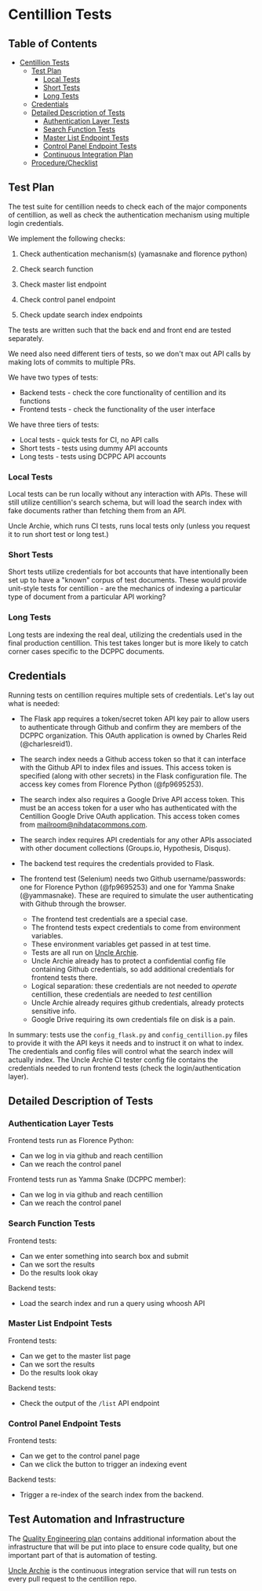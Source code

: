 Centillion Tests
================

Table of Contents
------------------

*   [Centillion Tests](#centillion-tests)
    *   [Test Plan](#test-plan)
        *   [Local Tests](#local-tests)
        *   [Short Tests](#short-tests)
        *   [Long Tests](#long-tests)
    *   [Credentials](#credentials)
    *   [Detailed Description of Tests](#detailed-description-of-tests)
        *   [Authentication Layer Tests](#authentication-layer-tests)
        *   [Search Function Tests](#search-function-tests)
        *   [Master List Endpoint Tests](#master-list-endpoint-tests)
        *   [Control Panel Endpoint Tests](#control-panel-endpoint-tests)
        *   [Continuous Integration Plan](#continuous-integration-plan)
    *   [Procedure/Checklist](#procedurechecklist)


Test Plan
---------

The test suite for centillion needs to check each of the major
components of centillion, as well as check the authentication mechanism
using multiple login credentials.

We implement the following checks:

1.  Check authentication mechanism(s) (yamasnake and florence python)

2.  Check search function

3.  Check master list endpoint

4.  Check control panel endpoint

5.  Check update search index endpoints

The tests are written such that the back end and front end are tested
separately.

We need also need different tiers of tests, so we don't max out API
calls by making lots of commits to multiple PRs.

We have two types of tests:

* Backend tests - check the core functionality of centillion and its functions
* Frontend tests - check the functionality of the user interface

We have three tiers of tests: 

* Local tests - quick tests for CI, no API calls 
* Short tests - tests using dummy API accounts 
* Long tests - tests using DCPPC API accounts

### Local Tests

Local tests can be run locally without any interaction with APIs. These
will still utilize centillion's search schema, but will load the search
index with fake documents rather than fetching them from an API.

Uncle Archie, which runs CI tests, runs local tests only (unless you
request it to run short test or long test.)

### Short Tests

Short tests utilize credentials for bot accounts that have intentionally
been set up to have a "known" corpus of test documents. These would
provide unit-style tests for centillion - are the mechanics of indexing
a particular type of document from a particular API working?

### Long Tests

Long tests are indexing the real deal, utilizing the credentials used in
the final production centillion. This test takes longer but is more
likely to catch corner cases specific to the DCPPC documents.

Credentials
-----------

Running tests on centillion requires multiple sets of credentials. Let's
lay out what is needed:

-   The Flask app requires a token/secret token API key pair to allow
    users to authenticate through Github and confirm they are members of
    the DCPPC organization. This OAuth application is owned by Charles
    Reid (@charlesreid1).

-   The search index needs a Github access token so that it can
    interface with the Github API to index files and issues. This access
    token is specified (along with other secrets) in the Flask
    configuration file. The access key comes from Florence Python
    (@fp9695253).

-   The search index also requires a Google Drive API access token. This
    must be an access token for a user who has authenticated with the
    Centillion Google Drive OAuth application. This access token comes
    from <mailroom@nihdatacommons.com>.

-   The search index requires API credentials for any other APIs
    associated with other document collections (Groups.io, Hypothesis,
    Disqus).

-   The backend test requires the credentials provided to Flask.

-   The frontend test (Selenium) needs two Github username/passwords:
    one for Florence Python (@fp9695253) and one for Yamma Snake
    (@yammasnake). These are required to simulate the user
    authenticating with Github through the browser.
    -   The frontend test credentials are a special case.
    -   The frontend tests expect credentials to come from environment
        variables.
    -   These environment variables get passed in at test time.
    -   Tests are all run on [Uncle Archie](https://github.com/dcppc/uncle-archie).
    -   Uncle Archie already has to protect a confidential config file
        containing Github credentials, so add additional credentials for
        frontend tests there.
    -   Logical separation: these credentials are not needed to
        *operate* centillion, these credentials are needed to *test*
        centillion
    -   Uncle Archie already requires github credentials, already
        protects sensitive info.
    -   Google Drive requiring its own credentials file on disk is a
        pain.

In summary: tests use the `config_flask.py` and `config_centillion.py`
files to provide it with the API keys it needs and to instruct it on
what to index. The credentials and config files will control what the
search index will actually index. The Uncle Archie CI tester config file
contains the credentials needed to run frontend tests (check the
login/authentication layer).

Detailed Description of Tests
-----------------------------

### Authentication Layer Tests

Frontend tests run as Florence Python:

-   Can we log in via github and reach centillion
-   Can we reach the control panel

Frontend tests run as Yamma Snake (DCPPC member):

-   Can we log in via github and reach centillion
-   Can we reach the control panel

### Search Function Tests

Frontend tests:

-   Can we enter something into search box and submit
-   Can we sort the results
-   Do the results look okay

Backend tests:

-   Load the search index and run a query using whoosh API

### Master List Endpoint Tests

Frontend tests:

-   Can we get to the master list page
-   Can we sort the results
-   Do the results look okay

Backend tests:

-   Check the output of the `/list` API endpoint

### Control Panel Endpoint Tests

Frontend tests:

-   Can we get to the control panel page
-   Can we click the button to trigger an indexing event

Backend tests:

-   Trigger a re-index of the search index from the backend.


Test Automation and Infrastructure
---------------------------------------

The [Quality Engineering plan](../quality/Readme.md) contains
additional information about the infrastructure that will be
put into place to ensure code quality, but one important part
of that is automation of testing.

[Uncle Archie](https://github.com/dcppc/uncle-archie) is the 
continuous integration service that will run tests on every 
pull request to the centillion repo.


